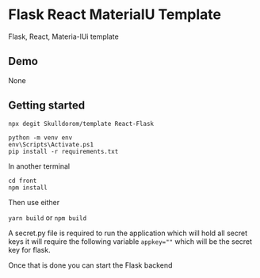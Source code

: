 # Flask React MaterialU Template

Flask, React, Materia-lUi template

## Demo

None

## Getting started

```
npx degit Skulldorom/template React-Flask

python -m venv env
env\Scripts\Activate.ps1
pip install -r requirements.txt
```

In another terminal

```
cd front
npm install
```

Then use either

`yarn build` or `npm build`

A secret.py file is required to run the application which will hold all secret keys
it will require the following variable `appkey=""` which will be the secret key for flask.

Once that is done you can start the Flask backend
